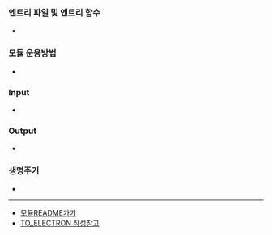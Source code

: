 ### 엔트리 파일 및 엔트리 함수
- 

### 모듈 운용방법
-

### Input
-

### Output
-  

### 생명주기
-

---
- [모듈README가기](./README.md)
- [TO_ELECTRON 작성참고](/docs/MODULE_CONVENTION.md)